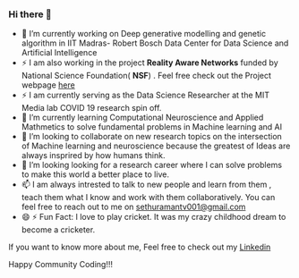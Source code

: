 ### Hi there 👋


- 🔭 I’m currently working on Deep generative modelling and genetic algorithm in IIT Madras- Robert Bosch Data Center for Data Science and Artificial Intelligence
- ⚡ I am also working in the project **Reality Aware Networks** funded by National Science Foundation( **NSF**) . Feel free check out the Project webpage [here](https://ashwinashok.github.io/realityawarenetworks/)
- ⚡ I am currently serving as the Data Science Researcher at the MIT Media lab COVID 19 research spin off. 
- 🌱 I’m currently learning Computational Neuroscience and Applied Mathmetics to solve fundamental problems in Machine learning and AI
- 👯 I’m looking to collaborate on new research topics on the intersection of Machine learning and neuroscience because the greatest of Ideas are always insprired by how humans think. 
- 🤔 I’m looking looking for a research career where I can solve problems to make this world a better place to live. 
- 📫 I am always intrested to talk to new people and learn from them , teach them what I know and work with them collaboratively. You can feel free to reach out to me on sethuramantv001@gmail.com
- 😄 ⚡ Fun Fact: I love to play cricket. It was my crazy childhood dream to become a cricketer. 

If you want to know more about me, Feel free to check out my [Linkedin](https://www.linkedin.com/in/sethuraman-t-v-64099b137/)

Happy Community Coding!!!
